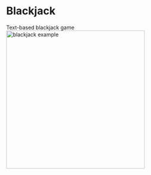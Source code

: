 # Blackjack
 Text-based blackjack game
<img width="371" alt="blackjack example" src="https://user-images.githubusercontent.com/38481385/117518666-b69df280-af6e-11eb-82fe-156169ee1a8a.png">
